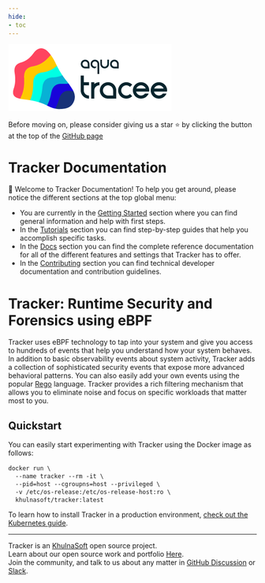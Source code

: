 ```yaml
---
hide:
- toc
---
```

![Tracker Logo >](images/tracker.png)

Before moving on, please consider giving us a star ⭐️
by clicking the button at the top of the [GitHub page](https://github.com/khulnasoft-lab/tracker/)

# Tracker Documentation

👋 Welcome to Tracker Documentation! To help you get around, please notice the different sections at the top global menu:

- You are currently in the [Getting Started](./) section where you can find general information and help with first steps.
- In the [Tutorials](./tutorials/overview) section you can find step-by-step guides that help you accomplish specific tasks.
- In the [Docs](./docs/overview) section you can find the complete reference documentation for all of the different features and settings that Tracker has to offer.
- In the [Contributing](./contributing/overview) section you can find technical developer documentation and contribution guidelines.

# Tracker: Runtime Security and Forensics using eBPF

Tracker uses eBPF technology to tap into your system and give you access to hundreds of events that help you understand how your system behaves.
In addition to basic observability events about system activity, Tracker adds a collection of sophisticated security events that expose more advanced behavioral patterns. You can also easily add your own events using the popular [Rego](https://www.openpolicyagent.org/docs/latest/policy-language/) language.
Tracker provides a rich filtering mechanism that allows you to eliminate noise and focus on specific workloads that matter most to you.

## Quickstart

You can easily start experimenting with Tracker using the Docker image as follows:

```console
docker run \
  --name tracker --rm -it \
  --pid=host --cgroupns=host --privileged \
  -v /etc/os-release:/etc/os-release-host:ro \
  khulnasoft/tracker:latest
```

To learn how to install Tracker in a production environment, [check out the Kubernetes guide](./getting-started/kubernetes-quickstart).

---

Tracker is an [KhulnaSoft](https://khulnasoft.com) open source project.  
Learn about our open source work and portfolio [Here](https://www.khulnasoft.com/products/open-source-projects/).  
Join the community, and talk to us about any matter in [GitHub Discussion](https://github.com/khulnasoft-lab/tracker/discussions) or [Slack](https://slack.khulnasoft.com).  
